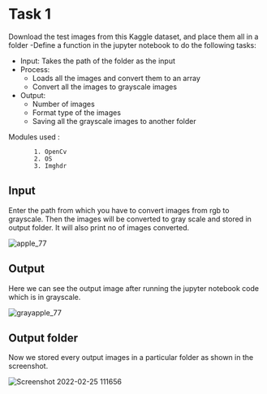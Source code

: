 
# Task 1


Download the test images from this Kaggle dataset, and place them all in a folder
-Define a function in the jupyter notebook to do the following tasks:
- Input: Takes the path of the folder as the input
- Process:
   - Loads all the images and convert them to an array
   - Convert all the images to grayscale images
- Output:
   - Number of images
   - Format type of the images
   - Saving all the grayscale images to another folder

Modules used : 
   
           1. OpenCv
           2. OS
           3. Imghdr


## Input 

Enter the path from which you have to convert images from rgb to grayscale.
Then the images will be converted to gray scale and stored in output folder.
It will also print no of images converted.







![apple_77](https://user-images.githubusercontent.com/81549221/155660816-36533665-90b4-49a9-83d9-02ff1fdc658b.jpg)

## Output
Here we can see the output image after running the jupyter notebook code which is in grayscale.


![grayapple_77](https://user-images.githubusercontent.com/81549221/155661085-d7d31e1c-1190-402d-94ca-9474b06a5ad6.jpg)





## Output folder
Now we stored every output images in a particular folder as shown in the screenshot.

![Screenshot 2022-02-25 111656](https://user-images.githubusercontent.com/81549221/155661335-e621b821-a0f8-4ab9-b183-e6eeba928b0e.png)




